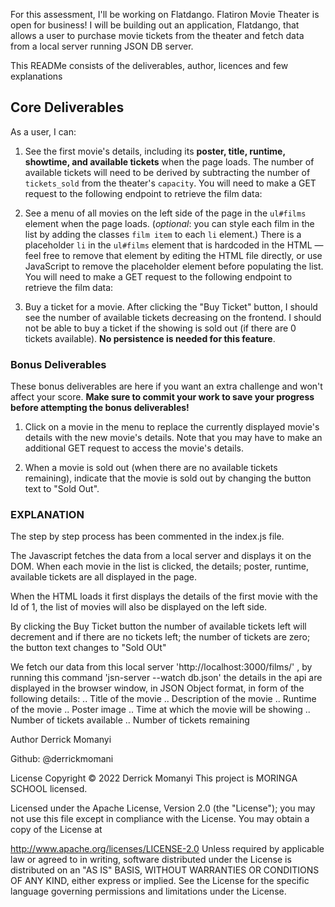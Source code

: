 
For this assessment, I'll be working on Flatdango. Flatiron Movie Theater is open for business! I will be building out an application, Flatdango, that allows a user to purchase movie tickets from the theater and fetch data from a local server running JSON DB server.


This READMe consists of the deliverables, author, licences and few explanations
## Core Deliverables

As a user, I can:

1. See the first movie's details, including its **poster, title, runtime,
   showtime, and available tickets** when the page loads. The number of
   available tickets will need to be derived by subtracting the number of
   `tickets_sold` from the theater's `capacity`. You will need to make a GET
   request to the following endpoint to retrieve the film data:


2. See a menu of all movies on the left side of the page in the `ul#films`
   element when the page loads. (_optional_: you can style each film in the list
   by adding the classes `film item` to each `li` element.) There is a
   placeholder `li` in the `ul#films` element that is hardcoded in the HTML —
   feel free to remove that element by editing the HTML file directly, or use
   JavaScript to remove the placeholder element before populating the list. You
   will need to make a GET request to the following endpoint to retrieve the
   film data:


3. Buy a ticket for a movie. After clicking the "Buy Ticket" button, I should
   see the number of available tickets decreasing on the frontend. I should not
   be able to buy a ticket if the showing is sold out (if there are 0 tickets
   available). **No persistence is needed for this feature**.

### Bonus Deliverables

These bonus deliverables are here if you want an extra challenge and won't
affect your score. **Make sure to commit your work to save your progress before
attempting the bonus deliverables!**

1. Click on a movie in the menu to replace the currently displayed movie's
   details with the new movie's details. Note that you may have to make an
   additional GET request to access the movie's details.

2. When a movie is sold out (when there are no available tickets remaining),
   indicate that the movie is sold out by changing the button text to "Sold
   Out". 


 ### EXPLANATION 

 The step by step process has been commented in the index.js file. 

The Javascript fetches the data from a local server and displays it on the DOM. When each movie in the list is clicked, the details; poster, runtime, available tickets are all displayed in the page. 

When the HTML loads it first displays the details of the first movie with the Id of 1, the list of movies will also be displayed on the left side.

By clicking the Buy Ticket button the number of available tickets left will decrement and if there are no tickets left; the number of tickets are zero; the button text changes to "Sold OUt"

We fetch our data from this local server  'http://localhost:3000/films/' , by running this command 'jsn-server --watch db.json' the details in the api are displayed in the browser window, in JSON Object format, in form of the following details:
.. Title of the movie
.. Description of the movie
.. Runtime of the movie
.. Poster image
.. Time at which the movie will be showing
.. Number of tickets available
.. Number of tickets remaining






   
Author Derrick Momanyi

Github: @derrickmomani

License Copyright © 2022 Derrick Momanyi This project is MORINGA SCHOOL licensed.

Licensed under the Apache License, Version 2.0 (the "License"); you may not use this file except in compliance with the License. You may obtain a copy of the License at

http://www.apache.org/licenses/LICENSE-2.0
Unless required by applicable law or agreed to in writing, software distributed under the License is distributed on an "AS IS" BASIS, WITHOUT WARRANTIES OR CONDITIONS OF ANY KIND, either express or implied. See the License for the specific language governing permissions and limitations under the License.